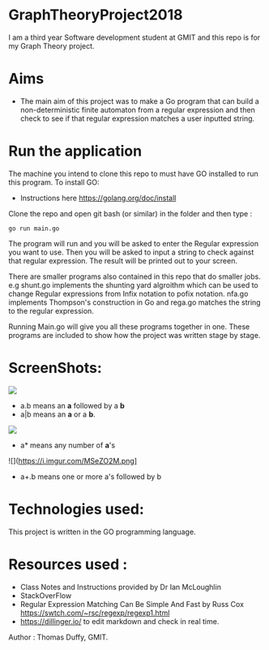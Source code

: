 # GraphTheoryProject2018



I am a third year Software development student at GMIT and this repo is for my Graph Theory project.

# Aims

  - The main aim of this project was to make a Go program that can build a non-deterministic finite automaton from a regular expression and then check to see if that regular expression matches a user inputted string.
  
# Run the application

The machine you intend to clone this repo to must have GO installed to run this program. To install GO:
- Instructions here https://golang.org/doc/install

Clone the repo and open git bash (or similar) in the folder and then type :

`go run main.go`

The program will run and you will be asked to enter the Regular expression you want to use. Then you will be asked to input a string to check against that regular expression. The result will be printed out to your screen.

There are smaller programs also contained in this repo that do smaller jobs. e.g shunt.go implements the shunting yard algroithm which can be used to change Regular expressions from Infix notation to pofix notation. nfa.go implements Thompson's construction in Go and rega.go matches the string to the regular expression. 

Running Main.go will give you all these programs together in one. These programs are included to show how the project was written stage by stage.

# ScreenShots:

![](https://i.imgur.com/Ciaoy3d.png)

 - a.b means an **a** followed by a **b** 
 - a|b means an **a** or a **b**.
 
 ![](https://i.imgur.com/9iRjSGD.png)
 
 - a* means any number of **a**'s
 
 ![](https://i.imgur.com/MSeZO2M.png]
 
 - a+.b means one or more a's followed by b

# Technologies used:

This project is written in the GO programming language. 

# Resources used :
- Class Notes and Instructions provided by Dr Ian McLoughlin
- StackOverFlow 
- Regular Expression Matching Can Be Simple And Fast by Russ Cox   https://swtch.com/~rsc/regexp/regexp1.html
- https://dillinger.io/ to edit markdown and check in real time.



Author : Thomas Duffy, GMIT.


